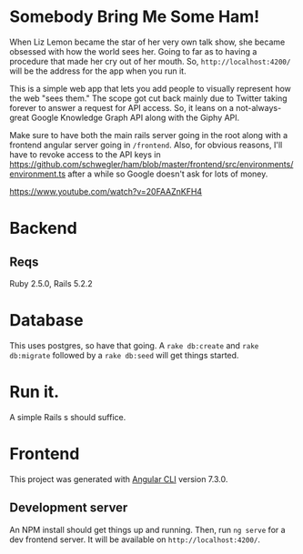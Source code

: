 # Somebody Bring Me Some Ham!

When Liz Lemon became the star of her very own talk show, she became obsessed with how the world sees her. Going to far as to having a procedure that made her cry out of her mouth. So, `http://localhost:4200/` will be the address for the app when you run it.

This is a simple web app that lets you add people to visually represent how the web "sees them." The scope got cut back mainly due to Twitter taking forever to answer a request for API access. So, it leans on a not-always-great Google Knowledge Graph API along with the Giphy API.

Make sure to have both the main rails server going in the root along with a frontend angular server going in `/frontend`.
Also, for obvious reasons, I'll have to revoke access to the API keys in https://github.com/schwegler/ham/blob/master/frontend/src/environments/environment.ts after a while so Google doesn't ask for lots of money.

https://www.youtube.com/watch?v=20FAAZnKFH4

# Backend

## Reqs

Ruby 2.5.0, Rails 5.2.2

# Database

This uses postgres, so have that going. A `rake db:create` and `rake db:migrate` followed by a `rake db:seed` will get things started.

# Run it.

A simple Rails s should suffice.

# Frontend

This project was generated with [Angular CLI](https://github.com/angular/angular-cli) version 7.3.0.

## Development server

An NPM install should get things up and running.
Then, run `ng serve` for a dev frontend server. It will be available on `http://localhost:4200/`.
